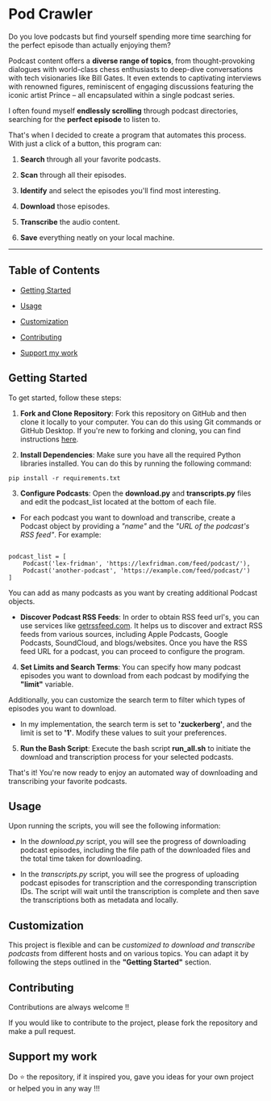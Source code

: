 
# **Pod Crawler**

Do you love podcasts but find yourself spending more time searching for the perfect episode than actually enjoying them?

Podcast content offers a **diverse range of topics**, from thought-provoking dialogues with world-class chess enthusiasts to deep-dive conversations with tech visionaries like Bill Gates. It even extends to captivating interviews with renowned figures, reminiscent of engaging discussions featuring the iconic artist Prince – all encapsulated within a single podcast series.

I often found myself **endlessly scrolling** through podcast directories, searching for the **perfect episode** to listen to. 

That's when I decided to create a program that automates this process. With just a click of a button, this program can:

 1. **Search** through all your favorite podcasts.

 2. **Scan** through all their episodes.
 3. **Identify** and select the episodes you'll find most interesting.
 4. **Download** those episodes.
 5. **Transcribe** the audio content.
 6. **Save** everything neatly on your local machine.

---

## **Table of Contents**

- [Getting Started](#getting-started)

- [Usage](#usage)
- [Customization](#customization)
- [Contributing](#contributing)
- [Support my work](#support-my-work)

## 


## **Getting Started**
To get started, follow these steps:

1. **Fork and Clone Repository**: Fork this repository on GitHub and then clone it locally to your computer. You can do this using Git commands or GitHub Desktop. If you're new to forking and cloning, you can find instructions [here](https://docs.github.com/en/get-started/quickstart/fork-a-repo).


2. **Install Dependencies**: Make sure you have all the required Python libraries installed. You can do this by running the following command:

```
pip install -r requirements.txt
```

3. **Configure Podcasts**: Open the **download.py** and **transcripts.py** files and edit the podcast_list located at the bottom of each file.

- For each podcast you want to download and transcribe, create a Podcast object by providing a *"name"* and the *"URL of the podcast's RSS feed"*. For example:

```

podcast_list = [
    Podcast('lex-fridman', 'https://lexfridman.com/feed/podcast/'),
    Podcast('another-podcast', 'https://example.com/feed/podcast/')
]

```

You can add as many podcasts as you want by creating additional Podcast objects.

- **Discover Podcast RSS Feeds**: In order to obtain RSS feed url's, you can use services like [getrssfeed.com](https://getrssfeed.com). It helps us to discover and extract RSS feeds from various sources, including Apple Podcasts, Google Podcasts, SoundCloud, and blogs/websites. Once you have the RSS feed URL for a podcast, you can proceed to configure the program.





4. **Set Limits and Search Terms**: You can specify how many podcast episodes you want to download from each podcast by modifying the **"limit"** variable. 

Additionally, you can customize the search term to filter which types of episodes you want to download.

- In my implementation, the search term is set to **'zuckerberg'**, and the limit is set to **'1'**. Modify these values to suit your preferences.


5. **Run the Bash Script**: Execute the bash script **run_all.sh** to initiate the download and transcription process for your selected podcasts.

That's it! You're now ready to enjoy an automated way of downloading and transcribing your favorite podcasts.

## 


## **Usage**

Upon running the scripts, you will see the following information:

- In the *download.py* script, you will see the progress of downloading podcast episodes, including the file path of the downloaded files and the total time taken for downloading.

- In the *transcripts.py* script, you will see the progress of uploading podcast episodes for transcription and the corresponding transcription IDs. The script will wait until the transcription is complete and then save the transcriptions both as metadata and locally.

## 
## **Customization**

This project is flexible and can be *customized to download and transcribe podcasts* from different hosts and on various topics. You can adapt it by following the steps outlined in the **"Getting Started"** section.

##

## **Contributing**

Contributions are always welcome !!

If you would like to contribute to the project, please fork the repository and make a pull request.



## **Support my work** 
Do ⭐ the repository, if it inspired you, gave you ideas for your own project or helped you in any way !!!
